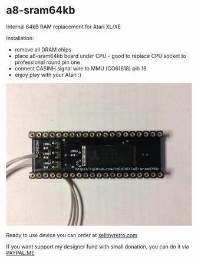 # a8-sram64kb
 Internal 64kB RAM replacement for Atari XL/XE

Installation:
- remove all DRAM chips
- place a8-sram64kb board under CPU - good to replace CPU socket to professional round pin one 
- connect CASINH signal wire to MMU (CO61618) pin 16
- enjoy play with your Atari :)

![SRAM64KB](a8-sram64kb.jpg)

Ready to use device you can order at [sellmyretro.com](https://www.sellmyretro.com/offer/details/41009)

If you want support my designer fund with small donation, you can do it via [PAYPAL.ME](https://www.paypal.me/tdididit)
